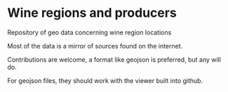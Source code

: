 Wine regions and producers
===========

Repository of geo data concerning wine region locations

Most of the data is a mirror of sources found on the internet.

Contributions are welcome, a format like geojson is preferred, but any will do.

For geojson files,  they should work with the viewer built into github.
